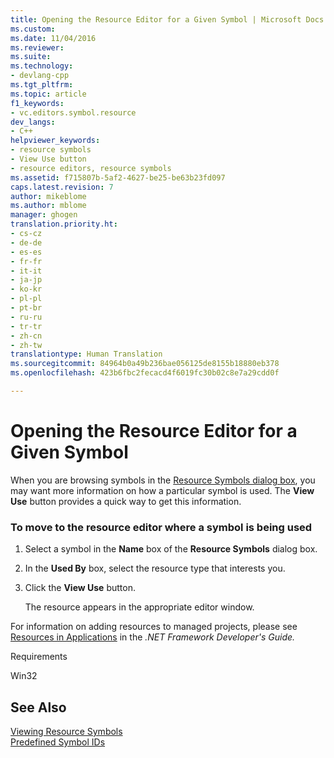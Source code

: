 ```yaml
---
title: Opening the Resource Editor for a Given Symbol | Microsoft Docs
ms.custom: 
ms.date: 11/04/2016
ms.reviewer: 
ms.suite: 
ms.technology:
- devlang-cpp
ms.tgt_pltfrm: 
ms.topic: article
f1_keywords:
- vc.editors.symbol.resource
dev_langs:
- C++
helpviewer_keywords:
- resource symbols
- View Use button
- resource editors, resource symbols
ms.assetid: f715807b-5af2-4627-be25-be63b23fd097
caps.latest.revision: 7
author: mikeblome
ms.author: mblome
manager: ghogen
translation.priority.ht:
- cs-cz
- de-de
- es-es
- fr-fr
- it-it
- ja-jp
- ko-kr
- pl-pl
- pt-br
- ru-ru
- tr-tr
- zh-cn
- zh-tw
translationtype: Human Translation
ms.sourcegitcommit: 84964b0a49b236bae056125de8155b18880eb378
ms.openlocfilehash: 423b6fbc2fecacd4f6019fc30b02c8e7a29cdd0f

---
```

# Opening the Resource Editor for a Given Symbol
When you are browsing symbols in the [Resource Symbols dialog box](../windows/resource-symbols-dialog-box.md), you may want more information on how a particular symbol is used. The **View Use** button provides a quick way to get this information.  
  
### To move to the resource editor where a symbol is being used  
  
1.  Select a symbol in the **Name** box of the **Resource Symbols** dialog box.  
  
2.  In the **Used By** box, select the resource type that interests you.  
  
3.  Click the **View Use** button.  
  
     The resource appears in the appropriate editor window.  
  
 For information on adding resources to managed projects, please see [Resources in Applications](http://msdn.microsoft.com/Library/8ad495d4-2941-40cf-bf64-e82e85825890) in the *.NET Framework Developer's Guide.*  
  
 Requirements  
  
 Win32  
  
## See Also  
 [Viewing Resource Symbols](../windows/viewing-resource-symbols.md)   
 [Predefined Symbol IDs](../windows/predefined-symbol-ids.md)


<!--HONumber=Jan17_HO2-->


